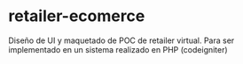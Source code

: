 # retailer-ecomerce

Diseño de UI y maquetado de POC de retailer virtual. Para ser implementado en un sistema realizado en PHP (codeigniter)
